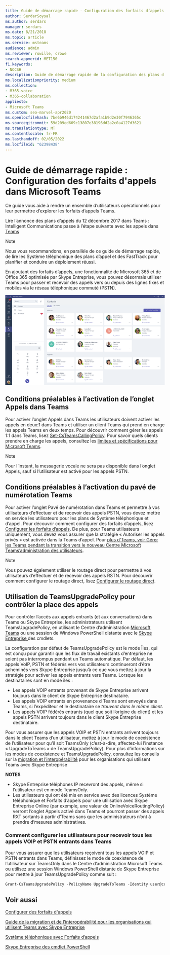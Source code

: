 ```yaml
---
title: Guide de démarrage rapide - Configuration des forfaits d’appels
author: SerdarSoysal
ms.author: serdars
manager: serdars
ms.date: 8/21/2018
ms.topic: article
ms.service: msteams
audience: admin
ms.reviewer: rowille, crowe
search.appverid: MET150
f1.keywords:
- NOCSH
description: Guide de démarrage rapide de la configuration des plans d’appel Microsoft Teams vous pouvez rendre un ensemble d’utilisateurs opérationnel.
ms.localizationpriority: medium
ms.collection:
- M365-voice
- M365-collaboration
appliesto:
- Microsoft Teams
ms.custom: seo-marvel-apr2020
ms.openlocfilehash: 7be6b946d174241467d2afa1b9d2e30f7946365c
ms.sourcegitcommit: 59d209ed669c13807e38196dd2a2c0a4127d3621
ms.translationtype: MT
ms.contentlocale: fr-FR
ms.lasthandoff: 02/05/2022
ms.locfileid: "62398438"
---
```

# <a name="quick-start-guide-configuring-calling-plans-in-microsoft-teams"></a>Guide de démarrage rapide : Configuration des forfaits d'appels dans Microsoft Teams

Ce guide vous aide à rendre un ensemble d’utilisateurs opérationnels pour leur permettre d’explorer les forfaits d’appels Teams.

Lire l’annonce des plans d’appels du 12 décembre 2017 dans Teams : Intelligent Communications passe à l’étape suivante avec les appels dans [Teams](https://aka.ms/ipyqus)

> [!NOTE]
> Nous vous recommandons, en parallèle de ce guide de démarrage rapide, de lire [](calling-plan-landing-page.md) les Système téléphonique des plans d’appel et [](https://aka.ms/cloudvoice) des FastTrack pour planifier et conduire un déploiement réussi.

En ajoutant des forfaits d’appels, une fonctionnalité de Microsoft 365 et de Office 365 optimisée par Skype Entreprise, vous pouvez désormais utiliser Teams pour passer et recevoir des appels vers ou depuis des lignes fixes et mobiles via le réseau téléphonique commuté (PSTN).

![Capture d’écran montrant la page Contacts dans Teams.](media/Calling_in_Teams.png)
## <a name="prerequisites-for-enabling-the-calls-tab-in-teams"></a>Conditions préalables à l’activation **de l’onglet** Appels dans Teams
Pour activer l’onglet Appels dans Teams les utilisateurs doivent activer les appels en deux:1 dans Teams et utiliser un client Teams qui prend en charge les appels Teams en deux temps. Pour découvrir comment gérer les appels 1:1 dans Teams, lisez [Set-CsTeamsCallingPolicy](/powershell/module/skype/set-csteamscallingpolicy). Pour savoir quels clients prendre en charge les appels, consultez les [limites et spécifications pour Microsoft Teams](./limits-specifications-teams.md).

> [!NOTE]
> Pour l’instant, la messagerie vocale ne sera pas disponible dans l’onglet Appels, sauf si l’utilisateur est activé pour les appels PSTN. 

## <a name="prerequisites-for-enabling-the-dial-pad-in-teams"></a>Conditions préalables à l’activation **du pavé de numérotation** Teams
Pour activer l’onglet Pavé de numérotation dans Teams et permettre à vos utilisateurs d’effectuer et de recevoir des appels PSTN, vous devez mettre en service les utilisateurs pour les plans de Système téléphonique et d’appel. Pour découvrir comment configurer des forfaits d’appels, lisez [Configurer les forfaits d’appels](./set-up-calling-plans.md).
De plus, pour Teams utilisateurs uniquement, vous devez vous assurer que la stratégie « Autoriser les appels privés » est activée dans la Teams d’appel. Pour [plus d’Teams, voir Gérer les Teams pendant la transition vers le nouveau Centre Microsoft Teams’administration des utilisateurs](./manage-teams-skypeforbusiness-admin-center.md).
> [!NOTE]
> Vous pouvez également utiliser le routage direct pour permettre à vos utilisateurs d’effectuer et de recevoir des appels RSTN. Pour découvrir comment configurer le routage direct, lisez [Configurer le routage direct](./direct-routing-configure.md).

## <a name="using-teamsupgradepolicy-to-control-where-calls-land"></a>Utilisation de TeamsUpgradePolicy pour contrôler la place des appels
Pour contrôler l’accès aux appels entrants (et aux conversations) dans Teams ou Skype Entreprise, les administrateurs utilisent TeamsUpgradePolicy, en utilisant le Centre d’administration [Microsoft Teams](https://aka.ms/teamsadmincenter) ou une session de Windows PowerShell distante avec le [Skype Entreprise ](/powershell/module/skype) des cmdlets.


La configuration par défaut de TeamsUpgradePolicy est le mode Îles, qui est conçu pour garantir que les flux de travail existants d’entreprise ne soient pas interrompus pendant un Teams automatique. Par défaut, les appels VoIP, PSTN et fédérés vers vos utilisateurs continueront d’être acheminés vers Skype Entreprise jusqu’à ce que vous mettez à jour la stratégie pour activer les appels entrants vers Teams.  Lorsque les destinataires sont en mode îles :

 - Les appels VOIP entrants provenant de Skype Entreprise arrivent toujours dans le client de Skype Entreprise destinataire.
 - Les appels VOIP entrants en provenance d Teams sont envoyés dans Teams, si l’expéditeur et le destinataire se *trouvent dans le même client*.
 - Les appels VOIP fédérés entrants (quel que soit l’origine du client) et les appels PSTN arrivent toujours dans le client Skype Entreprise destinataire.
 
Pour vous assurer que les appels VOIP et PSTN entrants arrivent toujours dans le client Teams d’un utilisateur, mettez à jour le mode de coexistence de l’utilisateur pour qu’il soit TeamsOnly (c’est-à-dire, affectez-lui l’instance « UpgradeToTeams » de TeamsUpgradePolicy).  Pour plus d’informations sur les modes de coexistence et TeamsUpgradePolicy, consultez les conseils sur la [migration et l’interopérabilité](./migration-interop-guidance-for-teams-with-skype.md) pour les organisations qui utilisent Teams avec Skype Entreprise

**NOTES**
 - Skype Entreprise téléphones IP recevront des appels, même si l’utilisateur est en mode TeamsOnly.  
 - Les utilisateurs qui ont été mis en service avec des licences Système téléphonique et Forfaits d’appels pour une utilisation avec Skype Entreprise Online (par exemple, une valeur de OnlineVoiceRoutingPolicy) verront l’onglet Appels activé dans Teams et pourront passer des appels RXT sortants à partir d’Teams sans que les administrateurs n’ont à prendre d’mesures administratives.


### <a name="how-to-configure-users-to-receive-all-incoming-voip-and-pstn-calls-in-teams"></a>Comment configurer les utilisateurs pour recevoir tous les appels VOIP et PSTN entrants dans Teams
Pour vous assurer que les utilisateurs reçoivent tous les appels VOIP et PSTN entrants dans Teams, définissez le mode de coexistence de l’utilisateur sur TeamsOnly dans le Centre d’administration Microsoft Teams ou utilisez une session Windows PowerShell distante de Skype Entreprise pour mettre à jour TeamsUpgradePolicy comme suit :

```powershell
Grant-CsTeamsUpgradePolicy -PolicyName UpgradeToTeams -Identity user@contoso.com
```

## <a name="see-also"></a>Voir aussi
[Configurer des forfaits d'appels](/SkypeForBusiness/what-are-calling-plans-in-office-365/set-up-calling-plans)

[Guide de la migration et de l’interopérabilité pour les organisations qui utilisent Teams avec Skype Entreprise](./migration-interop-guidance-for-teams-with-skype.md)

[Système téléphonique avec Forfaits d’appels](calling-plan-landing-page.md)

[Skype Entreprise des cmdlet PowerShell](/powershell/module/skype)

